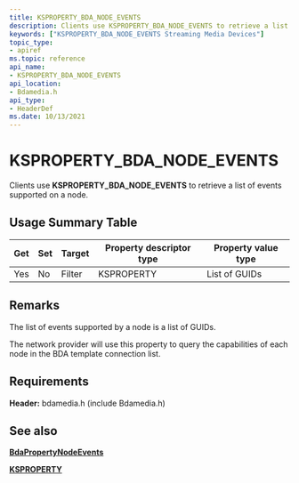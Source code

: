 ```yaml
---
title: KSPROPERTY_BDA_NODE_EVENTS
description: Clients use KSPROPERTY_BDA_NODE_EVENTS to retrieve a list of events supported on a node.
keywords: ["KSPROPERTY_BDA_NODE_EVENTS Streaming Media Devices"]
topic_type:
- apiref
ms.topic: reference
api_name:
- KSPROPERTY_BDA_NODE_EVENTS
api_location:
- Bdamedia.h
api_type:
- HeaderDef
ms.date: 10/13/2021
---
```


# KSPROPERTY_BDA_NODE_EVENTS

Clients use **KSPROPERTY_BDA_NODE_EVENTS** to retrieve a list of events supported on a node.

## Usage Summary Table

| Get | Set | Target | Property descriptor type | Property value type |
|--|--|--|--|--|
| Yes | No | Filter | KSPROPERTY | List of GUIDs |

## Remarks

The list of events supported by a node is a list of GUIDs.

The network provider will use this property to query the capabilities of each node in the BDA template connection list.

## Requirements

**Header:** bdamedia.h (include Bdamedia.h)

## See also

[**BdaPropertyNodeEvents**](/windows-hardware/drivers/ddi/bdasup/nf-bdasup-bdapropertynodeevents)

[**KSPROPERTY**](ksproperty-structure.md)
